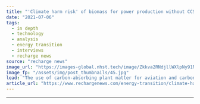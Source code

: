 ```yaml
---
title: "'Climate harm risk' of biomass for power production without CCS, warns major report"
date: "2021-07-06"
tags: 
  - in depth
  - technology
  - analysis
  - energy transition
  - interviews
  - recharge news
source: "recharge news"
image_url: "https://images-global.nhst.tech/image/Zkkva2RNdjllWXlpNy91N1BSREdIMGNwdVYwcndTVTJJaStJZnZuNTBIQT0=/nhst/binary/8e94a8ad650ae5de11367226169b7a46"
image_fp: "/assets/img/post_thumbnails/45.jpg"
lead: "The use of carbon-absorbing plant matter for aviation and carbon removal makes sense, but wind, solar and hydrogen are better options for everything else, according to Energy Transitions Commission study"
article_url: "https://www.rechargenews.com/energy-transition/climate-harm-risk-of-biomass-for-power-production-without-ccs-warns-major-report/2-1-1035554"
---
```


---
